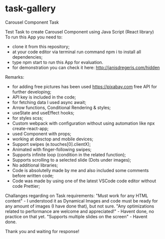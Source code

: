 # task-gallery
Carousel Component Task

Test Task to create Carousel Component using Java Script (React library)
To run this App you need to:
- clone it from this repository;
- at your code editor via terminal run command npm i to install all dependencies;
- type npm start to run this App for evaluation.
- for demonstration you can check it here: http://janisdregeris.com/hidden

Remarks:
- for adding free pictures has been used https://pixabay.com free API for further developing;
- API key is included in the code;
- for fetching data I used async await;
- Arrow functions, Conditional Rendering & styles;
- useState and useEffect hooks;
- for styles scss;
- Custom webpack with configuration without using automation like npx create-react-app;
- used Component with props;
- working at desctop and mobile devices;
- Support swipes (e.touches[0].clientX);
- Animated with finger-following swipes;
- Supports infinite loop (condition in the related function);
- Supports scrolling to a selected slide (Dots under images);
- No additional libraries;
- Code is absolutelly made by me and also included some comments before written code;
- Code was made by using one of the latest VSCode code editor without code Prettier;

Challanges regarding on Task requirements:
"Must work for any HTML content" - I understood it as Dynamical Images and code must be ready for any amount of images (I have done that), but not sure.
"Any optimizations related to performance are welcome and appreciated!" - Havent done, no practice on that yet.
"Supports multiple slides on the screen" - Havent done.

Thank you and waiting for response!
